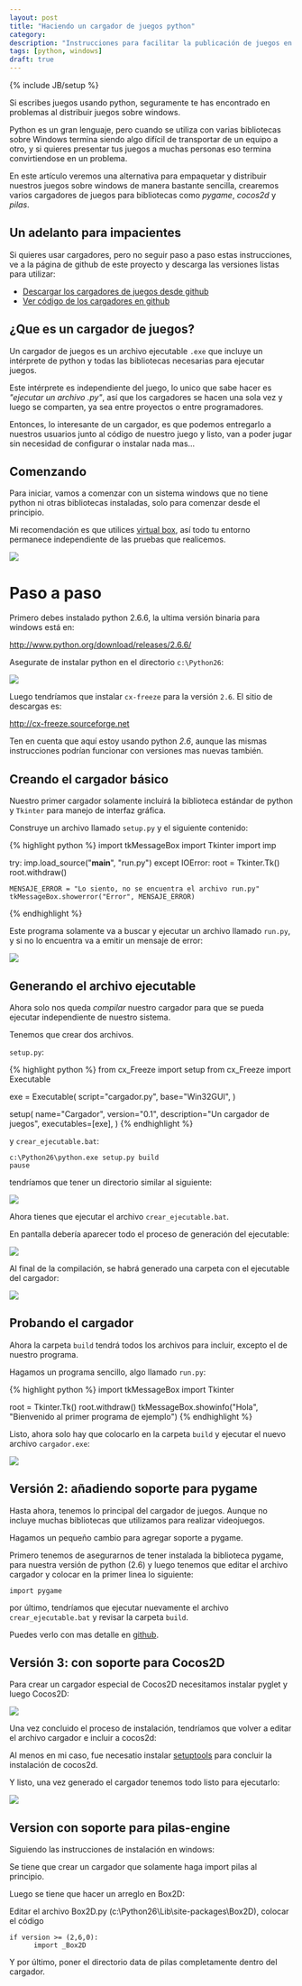 ```yaml
---
layout: post
title: "Haciendo un cargador de juegos python"
category: 
description: "Instrucciones para facilitar la publicación de juegos en windows."
tags: [python, windows]
draft: true
---
```

{% include JB/setup %}

Si escribes juegos usando python, seguramente te has encontrado en problemas al distribuir juegos sobre windows.

Python es un gran lenguaje, pero cuando se utiliza con varias bibliotecas
sobre Windows termina siendo algo difícil de transportar de un equipo a otro, y si quieres
presentar tus juegos a muchas personas eso termina convirtiendose en un problema.

En este artículo veremos una alternativa para empaquetar y distribuir nuestros juegos sobre windows de
manera bastante sencilla, crearemos varios cargadores de juegos para bibliotecas como *pygame*, *cocos2d* y
*pilas*.


## Un adelanto para impacientes

Si quieres usar cargadores, pero no seguir paso a paso estas instrucciones, ve a la página de github de este proyecto y descarga las versiones listas para utilizar:

- [Descargar los cargadores de juegos desde github][github_download]
- [Ver código de los cargadores en github][github]

[github]: https://github.com/hugoruscitti/cargador_de_juegos
[github_download]: https://github.com/hugoruscitti/cargador_de_juegos/downloads

## ¿Que es un cargador de juegos?

Un cargador de juegos es un archivo ejecutable `.exe` que incluye un intérprete de python y todas las bibliotecas necesarias para ejecutar juegos.

Este intérprete es independiente del juego, lo unico que sabe hacer es *"ejecutar un archivo .py"*, así que los cargadores se hacen una sola vez y luego se comparten, ya sea entre proyectos o entre programadores.

Entonces, lo interesante de un cargador, es que podemos entregarlo a nuestros usuarios junto al código de
nuestro juego y listo, van a poder jugar sin necesidad de configurar o instalar nada mas...

## Comenzando

Para iniciar, vamos a comenzar con un sistema windows que no tiene python ni otras
bibliotecas instaladas, solo para comenzar desde el principio.

Mi recomendación es que utilices [virtual box], así todo tu entorno permanece independiente de las pruebas que realicemos.

[virtual box]: https://www.virtualbox.org/

![](/images/cargador_de_juegos/desktop.png)


# Paso a paso

Primero debes instalado python 2.6.6, la ultima versión binaria para windows está en:

<http://www.python.org/download/releases/2.6.6/>

Asegurate de instalar python en el directorio `c:\Python26`:

![](/images/cargador_de_juegos/instala_python.png)

Luego tendríamos que instalar `cx-freeze` para la versión `2.6`. El sitio de descargas es:

<http://cx-freeze.sourceforge.net>


Ten en cuenta que aquí estoy usando python *2.6*, aunque las mismas instrucciones podrían
funcionar con versiones mas nuevas también.


## Creando el cargador básico

Nuestro primer cargador solamente incluirá la biblioteca estándar de python y `Tkinter` para manejo de interfaz gráfica.

Construye un archivo llamado ``setup.py`` y el siguiente contenido:

{% highlight python %}
import tkMessageBox
import Tkinter
import imp

try:
    imp.load_source("__main__", "run.py")
except IOError:
    root = Tkinter.Tk()
    root.withdraw()

    MENSAJE_ERROR = "Lo siento, no se encuentra el archivo run.py"
    tkMessageBox.showerror("Error", MENSAJE_ERROR)
{% endhighlight %}

Este programa solamente va a buscar y ejecutar un archivo llamado `run.py`, y si no lo encuentra va a emitir un mensaje de error:


![](/images/cargador_de_juegos/error.png)


## Generando el archivo ejecutable

Ahora solo nos queda *compilar* nuestro cargador para que se pueda ejecutar independiente de nuestro sistema.

Tenemos que crear dos archivos.

`setup.py`:

{% highlight python %}
from cx_Freeze import setup
from cx_Freeze import Executable

exe = Executable(
        script="cargador.py",
        base="Win32GUI",
)

setup(
    name="Cargador",
    version="0.1",
    description="Un cargador de juegos",
    executables=[exe],
)
{% endhighlight %}


y `crear_ejecutable.bat`:

    c:\Python26\python.exe setup.py build
    pause


tendríamos que tener un directorio similar al siguiente:

![](/images/cargador_de_juegos/archivos.png)

Ahora tienes que ejecutar el archivo `crear_ejecutable.bat`.

En pantalla debería aparecer todo el proceso de generación del ejecutable:

![](/images/cargador_de_juegos/compilando.png)


Al final de la compilación, se habrá generado una carpeta con el
ejecutable del cargador:

![](/images/cargador_de_juegos/build.png)


## Probando el cargador

Ahora la carpeta `build` tendrá todos los archivos para incluir, excepto el de nuestro programa.

Hagamos un programa sencillo, algo llamado `run.py`:

{% highlight python %}
import tkMessageBox
import Tkinter

root = Tkinter.Tk()
root.withdraw()
tkMessageBox.showinfo("Hola", "Bienvenido al primer programa de ejemplo")
{% endhighlight %}

Listo, ahora solo hay que colocarlo en la carpeta `build` y ejecutar el nuevo archivo `cargador.exe`:

![](/images/cargador_de_juegos/exito.png)


## Versión 2: añadiendo soporte para pygame

Hasta ahora, tenemos lo principal del cargador de juegos. Aunque no incluye muchas bibliotecas que utilizamos para realizar videojuegos.

Hagamos un pequeño cambio para agregar soporte a pygame.

Primero tenemos de asegurarnos de tener instalada la biblioteca pygame, para nuestra versión de python (2.6) y luego tenemos que editar el archivo cargador y colocar en la primer linea lo siguiente:

    import pygame

por último, tendríamos que ejecutar nuevamente el archivo `crear_ejecutable.bat` y revisar la carpeta `build`.


Puedes verlo con mas detalle en [github][github_pygame].

[github_pygame]: https://github.com/hugoruscitti/cargador_de_juegos/tree/master/cargador_pygame

## Versión 3: con soporte para Cocos2D

Para crear un cargador especial de Cocos2D necesitamos instalar pyglet
y luego Cocos2D:

![](/images/cargador_de_juegos/pyglet.png)

Una vez concluido el proceso de instalación, tendríamos que volver
a editar el archivo cargador e incluir a cocos2d:


Al menos en mi caso, fue necesatio instalar [setuptools] para concluir la instalación
de cocos2d.

[setuptools]: http://pypi.python.org/packages/2.6/s/setuptools/

Y listo, una vez generado el cargador tenemos todo listo para ejecutarlo:

![](/images/cargador_de_juegos/cocos2d.png)


## Version con soporte para pilas-engine

Siguiendo las instrucciones de instalación en windows: 


Se tiene que crear un cargador que solamente haga import pilas al principio.

Luego se tiene que hacer un arreglo en Box2D:

Editar el archivo Box2D.py (c:\Python26\Lib\site-packages\Box2D), colocar
el código

    if version >= (2,6,0):
          import _Box2D


Y por último, poner el directorio data de pilas completamente dentro
del cargador.
